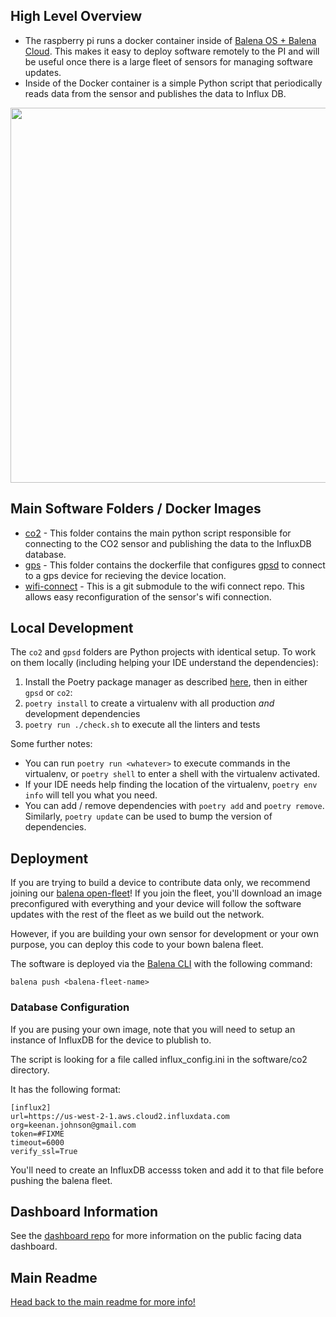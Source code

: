 ## High Level Overview

- The raspberry pi runs a docker container inside of [Balena OS + Balena Cloud](https://www.balena.io/cloud/). This makes it easy to deploy software remotely to the PI and will be useful once there is a large fleet of sensors for managing software updates.
- Inside of the Docker container is a simple Python script that periodically reads data from the sensor and publishes the data to Influx DB.

<img src="https://user-images.githubusercontent.com/2559382/128450769-5bc59039-b0de-4313-9170-043455f93940.png" width="600">

## Main Software Folders / Docker Images
- [co2](/co2) - This folder contains the main python script responsible for connecting to the CO2 sensor and publishing the data to the InfluxDB database.
- [gps](/gps) - This folder contains the dockerfile that configures [gpsd](https://gpsd.gitlab.io/gpsd/) to connect to a gps device for recieving the device location.
- [wifi-connect](/wifi-connect) - This is a git submodule to the wifi connect repo. This allows easy reconfiguration of the sensor's wifi connection.

## Local Development

The `co2` and `gpsd` folders are Python projects with identical setup. To work on them locally (including helping your IDE understand the dependencies):

1. Install the Poetry package manager as described [here](https://python-poetry.org/docs/master/#installing-with-the-official-installer), then in either `gpsd` or `co2`:
1. `poetry install` to create a virtualenv with all production *and* development dependencies
1. `poetry run ./check.sh` to execute all the linters and tests

Some further notes:
* You can run `poetry run <whatever>` to execute commands in the virtualenv, or `poetry shell` to enter a shell with the virtualenv activated.
* If your IDE needs help finding the location of the virtualenv, `poetry env info` will tell you what you need.
* You can add / remove dependencies with `poetry add` and `poetry remove`. Similarly, `poetry update` can be used to bump the version of dependencies.

## Deployment
If you are trying to build a device to contribute data only, we recommend 
joining our [balena open-fleet](https://hub.balena.io/g_keenan_johnson1/ribbit-network)!
If you join the fleet, you'll download an image preconfigured with everything 
and your device will follow the software updates with the rest of the fleet 
as we build out the network.

However, if you are building your own sensor for development or your own purpose, 
you can deploy this code to your bown balena fleet.

The software is deployed via the [Balena CLI](https://www.balena.io/docs/reference/balena-cli/) with the following command:

```
balena push <balena-fleet-name>
```

### Database Configuration
If you are pusing your own image, note that you will need to setup an instance
of InfluxDB for the device to plublish to. 

The script is looking for a file called influx_config.ini in the software/co2 
directory.

It has the following format:

```
[influx2]
url=https://us-west-2-1.aws.cloud2.influxdata.com
org=keenan.johnson@gmail.com
token=#FIXME
timeout=6000
verify_ssl=True
```

You'll need to create an InfluxDB accesss token and add it to that file before 
pushing the balena fleet.

## Dashboard Information
See the [dashboard repo](https://github.com/Ribbit-Network/ribbit-network-dashboard) for more information on the public facing data dashboard.

## Main Readme

[Head back to the main readme for more info!](https://github.com/Ribbit-Network/ribbit-network-sensor)